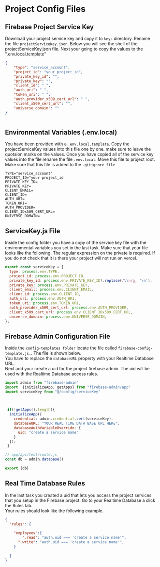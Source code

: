 # Project Config Files

## Firebase Project Service Key
Download your project service key and copy it to ```keys``` directory. Rename the file
```projectServiceKey.json```. Below you will see the shell of the projectServiceKey.json file. Next your going to copy the values to the ".env.local.template"

```json
{
    "type": "service_account",
    "project_id": "your project_id",
    "private_key_id": "",
    "private_key": "",
    "client_id": " ",
    "auth_uri": " ",
    "token_uri": " ",
    "auth_provider_x509_cert_url": " ",
    "client_x509_cert_url": "",
    "universe_domain": ""
}
  
```


## Environmental Variables (.env.local)
You have been provided with a `.env.local.template`. Copy the projectServiceKey values into this file one by one. make sure to leave the quotaion marks on the values. Once you have copied all of the service key values into the file rename the file ```.env.local```. Move this file to project root. Make sure that this file is added to the ```.gitignore file```


```env
TYPE="service_account"
PROJECT_ID="your project_id 
PRIVATE_KEY_ID= 
PRIVATE_KEY= 
CLIENT_EMAIL= 
CLIENT_ID= 
AUTH_URI= 
TOKEN_URI= 
AUTH_PROVIDER= 
CLIENT_IDx509_CERT_URL= 
UNIVERSE_DOMAIN= 
```

## ServiceKey.js File
Inside the config folder you have a copy of the service key file with the environmental variables you set in the last task. Make sure that your file looks like the following. The regular expression on the private is required. If you do not check that it is there your project will not run on vercel.

```javascript
export const serviceKey = {
  type: process.env.TYPE,
  project_id: process.env.PROJECT_ID,
  private_key_id: process.env.PRIVATE_KEY_ID?.replace(/\\n/g, '\n'),
  private_key: process.env.PRIVATE_KEY,
  client_email: process.env.CLIENT_EMAIL,
  client_id: process.env.CLIENT_ID,
  auth_uri: process.env.AUTH_URI,
  token_uri: process.env.TOKEN_URI,
  auth_provider_x509_cert_url: process.env.AUTH_PROVIDER,
  client_x509_cert_url: process.env.CLIENT_IDx509_CERT_URL,
  universe_domain: process.env.UNIVERSE_DOMAIN,
};
```

## Firebase Admin Configuration File
Inside the ```config-templates folder``` locate the file called ```firebase-config-template.js.```. The file is shown below.  
You have to replace the ```databaseURL``` property with your Realtime Database URL.  
Next add your create a uid for the project firebase admin. The uid will be used with the Realtime Database access rules.

```javascript
import admin from "firebase-admin"
import  {initializeApp, getApps} from "firebase-admin/app"
import serviceKey from "@/config/serviceKey" 
 
 
 
 if(!getApps().length){
  initializeApp({
    credential: admin.credential.cert(serviceKey),
    databaseURL: "YOUR REAL TIME DATA BASE URL HERE",
    databaseAuthVariableOverride: {
      uid: "create a service name"
    }
  });
 }

// app/api/test/route.js
const db = admin.database()
 
export {db}
```

## Real Time Database Rules
In the last task you created a uid that lets you access the project services that you setup in the Firebase project. Go to your Realtime Database a click the Rules tab.  
Your rules should look like the following example.

```json
{
  "rules": {
   
    "employees":{
        ".read": "auth.uid === 'create a service name'",
      ".write": "auth.uid === 'create a service name'",
    }
  
  }
}
```